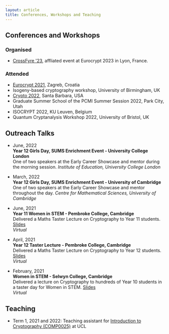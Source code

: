 ```yaml
---
layout: article
title: Conferences, Workshops and Teaching
---
```


## Conferences and Workshops

### Organised
* [CrossFyre '23](https://sites.google.com/view/crossfyre2023/), affliated event at Eurocrypt 2023 in Lyon, France.

### Attended
* [Eurocrypt 2021](https://eurocrypt.iacr.org/2021/), Zagreb, Croatia
* Isogeny-based cryptography workshop, University of Birmingham, UK
* [Crypto 2022](https://crypto.iacr.org/2022/), Santa Barbara, USA
* Graduate Summer School of the PCMI Summer Session 2022, Park City, Utah
* ISOCRYPT 2022, KU Leuven, Belgium
* Quantum Cryptanalysis Workshop 2022, University of Bristol, UK

## Outreach Talks

* June, 2022\
**Year 12 Girls Day, SUMS Enrichment Event - University College London**\
One of two speakers at the Early Career Showcase and mentor during the morning session.
*Institute of Education, University College London*

* March, 2022\
**Year 12 Girls Day, SUMS Enrichment Event - University of Cambridge**\
One of two speakers at the Early Career Showcase and mentor throughout the day.
*Centre for Mathematical Sciences, University of Cambridge*

* June, 2021\
**Year 11 Women in STEM - Pembroke College, Cambridge**\
Delivered a Maths Taster Lecture on Cryptography to Year 11 students. <a href="https://docs.google.com/presentation/d/1zQ4DeP92EbOGP0jrzs4C9zfBw-xLbrR4HIpYEEItwFQ/edit?usp=sharing" target="_blank">Slides</a>\
*Virtual*

* April, 2021\
**Year 12 Taster Lecture - Pembroke College, Cambridge**\
Delivered a Maths Taster Lecture on Cryptography to Year 12 students. <a href="https://docs.google.com/presentation/d/1zQ4DeP92EbOGP0jrzs4C9zfBw-xLbrR4HIpYEEItwFQ/edit?usp=sharing" target="_blank">Slides</a>\
*Virtual*

* February, 2021\
**Women in STEM - Selwyn College, Cambridge**\
Delivered a lecture on Cryptography to hundreds of Year 10 students in a taster day for Women in STEM. <a href="https://docs.google.com/presentation/d/1IXgY7_xpQinM_ZPfvubV5d6tQVn2XnNI6V6CuPp7Sfc/edit?usp=sharing" target="_blank">Slides</a>\
*Virtual*


## Teaching 
* Term 1, 2021 and 2022: Teaching assistant for <a href="https://www.ucl.ac.uk/module-catalogue/modules/introduction-to-cryptography/COMP0025" target="_blank">Introduction to Cryptography (COMP0025)</a> at UCL
